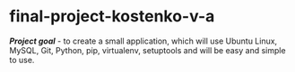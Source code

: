 # final-project-kostenko-v-a


***Project goal*** - to create a small application, which will use Ubuntu Linux, MySQL, Git, Python, pip, virtualenv, setuptools and will be easy and simple to use.
